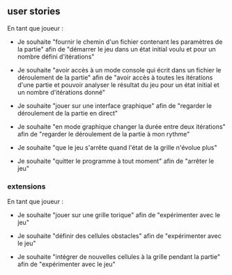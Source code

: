 ## user stories

En tant que joueur :

+ Je souhaite "fournir le chemin d'un fichier contenant les paramètres de la partie" afin de "démarrer le jeu dans un état initial voulu et pour un nombre défini d'itérations"

+ Je souhaite "avoir accès à un mode console qui écrit dans un fichier le déroulement de la partie" afin de "avoir accès à toutes les itérations d'une partie et pouvoir analyser le résultat du jeu pour un état initial et un nombre d'itérations donné"

+ Je souhaite "jouer sur une interface graphique" afin de "regarder le déroulement de la partie en direct"

+ Je souhaite "en mode graphique changer la durée entre deux itérations" afin de "regarder le déroulement de la partie à mon rythme"

+ Je souhaite "que le jeu s'arrête quand l'état de la grille n'évolue plus"

+ Je souhaite "quitter le programme à tout moment" afin de "arrêter le jeu"

### extensions

En tant que joueur :

+ Je souhaite "jouer sur une grille torique" afin de "expérimenter avec le jeu"

+ Je souhaite "définir des cellules obstacles" afin de "expérimenter avec le jeu"

+ Je souhaite "intégrer de nouvelles cellules à la grille pendant la partie" afin de "expérimenter avec le jeu"

